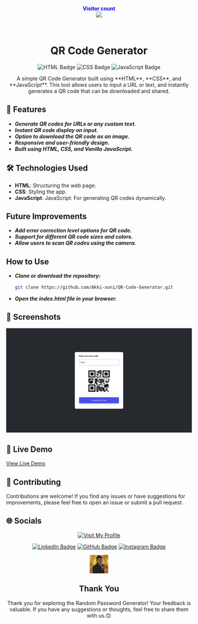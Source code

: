 <p align="center">
  <b style="color: blue;  ">Visitor count</b>
  <br>
  <a style="" href="https://github.com/Akki-soni">
  <img src="https://komarev.com/ghpvc/?username=akki-soni&label=Profile%20views&color=0e75b6&style=flat" />
  </a>
</p>
<p align="center"> <a href="https://twitter.com/" target="blank"><img src="https://img.shields.io/twitter/follow/?logo=twitter&style=for-the-badge" alt="" /></a> </p>

<h1 align="center">QR Code Generator</h1>

<p align="center">
  <img src="https://img.shields.io/badge/HTML-E34F26?style=for-the-badge&logo=html5&logoColor=white" alt="HTML Badge">
  <img src="https://img.shields.io/badge/CSS-1572B6?style=for-the-badge&logo=css3&logoColor=white" alt="CSS Badge">
  <img src="https://img.shields.io/badge/JavaScript-F7DF1E?style=for-the-badge&logo=javascript&logoColor=black" alt="JavaScript Badge">
</p>

<p align="center">
   A simple QR Code Generator built using **HTML**, **CSS**, and **JavaScript**. This tool allows users to input a URL or text, and instantly generates a QR code that can be downloaded and shared.
</p>

## 🚀 Features

- **_Generate QR codes for URLs or any custom text._**
- **_Instant QR code display on input._**
- **_Option to download the QR code as an image._**
- **_Responsive and user-friendly design._**
- **_Built using HTML, CSS, and Vanilla JavaScript._**

## 🛠️ Technologies Used

- **HTML**: Structuring the web page.
- **CSS**: Styling the app.
- **JavaScript**: JavaScript: For generating QR codes dynamically.

## Future Improvements

- **_Add error correction level options for QR code._**
- **_Support for different QR code sizes and colors._**
- **_Allow users to scan QR codes using the camera._**

## How to Use

- **_Clone or download the repository:_**
  ```bash
  git clone https://github.com/Akki-soni/QR-Code-Generator.git
  ```
- **_*Open the index.html file in your browser.*_**

## 🌟 Screenshots

![Quiz Screenshot](/QR%20Screenshot.png)

## 🔗 Live Demo

[View Live Demo](https://qr-code-generator-sigma-henna.vercel.app/)

## 🤝 Contributing

Contributions are welcome! If you find any issues or have suggestions for improvements, please feel free to open an issue or submit a pull request.

## 🌐 Socials

<div align="center">

[![Visit My Profile](https://img.shields.io/badge/Visit%20My%20Profile-%23121011.svg?style=for-the-badge&logo=github&logoColor=white)](https://github.com/Akki-soni)

[![LinkedIn Badge](https://img.shields.io/badge/LinkedIn-%230077B5.svg?logo=linkedin&logoColor=white)](https://www.linkedin.com/in/akashchandraverma/)
[![GitHub Badge](https://img.shields.io/badge/GitHub-%23121011.svg?style=for-the-badge&logo=github&logoColor=white)](https://github.com/Akki-soni)
[![Instagram Badge](https://img.shields.io/badge/Instagram-%23E4405F.svg?style=for-the-badge&logo=instagram&logoColor=white)](https://www.instagram.com/akki_214g/)

<a href="">
  <img src="logoo.jpeg" alt="Icon" style="vertical-align:middle; width:50px; height:auto;">
</a>

## Thank You

Thank you for exploring the Random Password Generator! Your feedback is valuable. If you have any suggestions or thoughts, feel free to share them with us.😊

</div>
